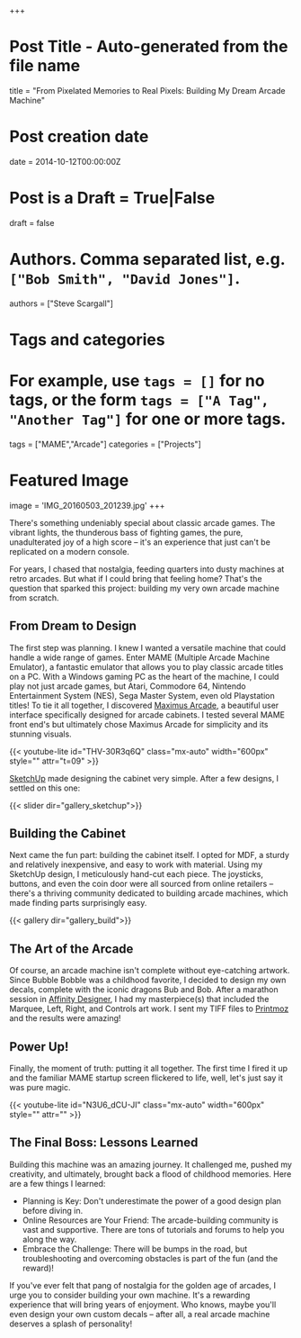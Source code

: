 +++
# Post Title - Auto-generated from the file name
title = "From Pixelated Memories to Real Pixels: Building My Dream Arcade Machine"

# Post creation date
date = 2014-10-12T00:00:00Z

# Post is a Draft = True|False
draft = false

# Authors. Comma separated list, e.g. `["Bob Smith", "David Jones"]`.
authors = ["Steve Scargall"]

# Tags and categories
# For example, use `tags = []` for no tags, or the form `tags = ["A Tag", "Another Tag"]` for one or more tags.
tags = ["MAME","Arcade"]
categories = ["Projects"]

# Featured Image
image = 'IMG_20160503_201239.jpg'
+++


There's something undeniably special about classic arcade games. The vibrant lights, the thunderous bass of fighting games, the pure, unadulterated joy of a high score – it's an experience that just can't be replicated on a modern console.

For years, I chased that nostalgia, feeding quarters into dusty machines at retro arcades. But what if I could bring that feeling home? That's the question that sparked this project: building my very own arcade machine from scratch.

## From Dream to Design

The first step was planning. I knew I wanted a versatile machine that could handle a wide range of games. Enter MAME (Multiple Arcade Machine Emulator), a fantastic emulator that allows you to play classic arcade titles on a PC. With a Windows gaming PC as the heart of the machine, I could play not just arcade games, but Atari, Commodore 64, Nintendo Entertainment System (NES), Sega Master System, even old Playstation titles! To tie it all together, I discovered [Maximus Arcade](https://maximus-arcade.com/), a beautiful user interface specifically designed for arcade cabinets. I tested several MAME front end's but ultimately chose Maximus Arcade for simplicity and its stunning visuals.

{{< youtube-lite id="THV-30R3q6Q" class="mx-auto" width="600px" style="" attr="t=09" >}}

[SketchUp](https://www.sketchup.com/en) made designing the cabinet very simple. After a few designs, I settled on this one:

{{< slider dir="gallery_sketchup">}}

## Building the Cabinet

Next came the fun part: building the cabinet itself. I opted for MDF, a sturdy and relatively inexpensive, and easy to work with material. Using my SketchUp design, I meticulously hand-cut each piece. The joysticks, buttons, and even the coin door were all sourced from online retailers –  there's a thriving community dedicated to building arcade machines, which made finding parts surprisingly easy.

{{< gallery dir="gallery_build">}}


## The Art of the Arcade

Of course, an arcade machine isn't complete without eye-catching artwork.  Since Bubble Bobble was a childhood favorite, I decided to design my own decals, complete with the iconic dragons Bub and Bob. After a marathon session in [Affinity Designer](https://affinity.serif.com/en-us/designer/), I had my masterpiece(s) that included the Marquee, Left, Right, and Controls art work. I sent my TIFF files to [Printmoz](https://www.printmoz.com/custom-decals) and the results were amazing!

## Power Up!

Finally, the moment of truth: putting it all together.  The first time I fired it up and the familiar MAME startup screen flickered to life, well, let's just say it was pure magic.

{{< youtube-lite id="N3U6_dCU-JI" class="mx-auto" width="600px" style="" attr="" >}}

## The Final Boss: Lessons Learned

Building this machine was an amazing journey. It challenged me, pushed my creativity, and ultimately, brought back a flood of childhood memories.  Here are a few things I learned:

- Planning is Key: Don't underestimate the power of a good design plan before diving in. 
- Online Resources are Your Friend: The arcade-building community is vast and supportive. There are tons of tutorials and forums to help you along the way.
- Embrace the Challenge: There will be bumps in the road, but troubleshooting and overcoming obstacles is part of the fun (and the reward)!

If you've ever felt that pang of nostalgia for the golden age of arcades, I urge you to consider building your own machine. It's a rewarding experience that will bring years of enjoyment. Who knows, maybe you'll even design your own custom decals – after all, a real arcade machine deserves a splash of personality!
